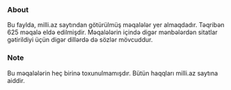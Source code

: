 ### About
Bu faylda, milli.az saytından götürülmüş məqalələr yer almaqdadır. Təqribən 625 məqalə eldə edilmişdir. Məqalələrin içində digər mənbələrdən sitatlar gətirildiyi üçün digər dillərdə də sözlər mövcuddur.

### Note
Bu məqalələrin heç birinə toxunulmamışdır. Bütün haqqları milli.az saytına aiddir.

